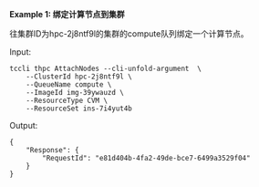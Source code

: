 **Example 1: 绑定计算节点到集群**

往集群ID为hpc-2j8ntf9l的集群的compute队列绑定一个计算节点。

Input: 

```
tccli thpc AttachNodes --cli-unfold-argument  \
    --ClusterId hpc-2j8ntf9l \
    --QueueName compute \
    --ImageId img-39ywauzd \
    --ResourceType CVM \
    --ResourceSet ins-7i4yut4b
```

Output: 
```
{
    "Response": {
        "RequestId": "e81d404b-4fa2-49de-bce7-6499a3529f04"
    }
}
```

